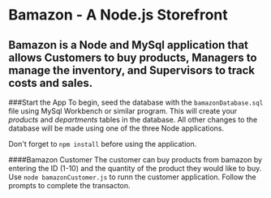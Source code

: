 # Bamazon - A Node.js Storefront

 ## Bamazon is a Node and MySql application that allows Customers to buy products, Managers to manage the inventory, and Supervisors to track costs and sales.

###Start the App
To begin, seed the database with the `bamazonDatabase.sql` file using MySql Workbench or similar program. This will create your _products_ and _departments_ tables in the database. All other changes to the database will be made using one of the three Node applications.

Don't forget to `npm install` before using the application. 

####Bamazon Customer
The customer can buy products from bamazon by entering the ID (1-10) and the quantity of the product they would like to buy. Use `node bamazonCustomer.js` to runn the customer application. Follow the prompts to complete the transacton.



